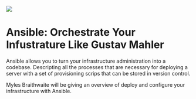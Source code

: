 ![](title-slide.png)

# Ansible: Orchestrate Your Infustrature Like Gustav Mahler

Ansible allows you to turn your infrastructure administration into a codebase. Descripting all the processes that are necessary for deploying a server with a set of provisioning scrips that can be stored in version control.

Myles Braithwaite will be giving an overview of deploy and configure your infrastructure with Ansible.
